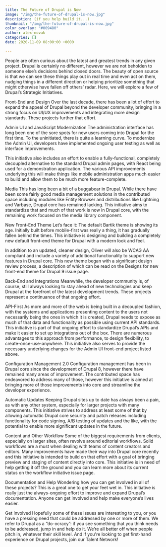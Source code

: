 ```yaml
---
title: The Future of Drupal is Now
image: "/img/the-future-of-drupal-is-now.jpg"
description: (if you help build it...)
thumbnail: "/img/the-future-of-drupal-is-now.jpg"
color_overlay: "#009480"
author: alex-novak
categories: []
date: 2020-11-09 08:00:00 +0000

---
```


People are often curious about the latest and greatest trends in any given project. Drupal is certainly no different, however we are not beholden to someone else’s decisions behind closed doors. The beauty of open source is that we can see these things play out in real time and even act on them, nudging things in a different direction or helping prioritize something that might otherwise have fallen off others’ radar. Here, we will explore a few of Drupal’s Strategic Initiatives.

Front-End and Design
Over the last decade, there has been a lot of effort to expand the appeal of Drupal beyond the developer community, bringing in a strong focus on UI/UX improvements and integrating more design standards. These projects further that effort.

Admin UI and JavaScript Modernization
The administration interface has long been one of the sore spots for new users coming into Drupal for the first time. To the uninitiated, there is quite a learning curve. To modernize the Admin UI, developers have implemented ongoing user testing as well as interface improvements.

This initiative also includes an effort to enable a fully-functional, completely decoupled alternative to the standard Drupal admin pages, with React being used for a demonstration application. The various API improvements underlying this will make things like mobile administration apps much easier to build and allow them to be much more feature-complete.

Media
This has long been a bit of a buggabear in Drupal. While there have been some fairly good media management solutions in the contributed space including modules like Entity Browser and distributions like Lightning and Varbase, Drupal core has remained lacking. This initiative aims to standardize that and much of that work is now in Drupal core, with the remaining work focused on the media library component.

New Front-End Theme
Let’s face it: The default Bartik theme is showing its age. Initially built before mobile-first was really a thing, it has gradually fallen behind the times. This initiative is designing and building a completely new default front-end theme for Drupal with a modern look and feel.

In addition to an updated, cleaner design, Oliver will also be WCAG AA compliant and include a variety of additional functionality to support new features in Drupal core. This new theme began with a significant design review process, a description of which can be read on the Designs for new front-end theme for Drupal 9 issue page.

Back-End and Integrations
Meanwhile, the developer community is, of course, still always looking to stay ahead of new technologies and keep Drupal at the forefront of the latest development trends. These projects represent a continuance of that ongoing effort.

API-First
As more and more of the web is being built in a decoupled fashion, with the systems and applications presenting content to the users not necessarily being the ones in which it is created, Drupal needs to expose as much of that data and functionality as possible using current API standards. This initiative is part of that ongoing effort to standardize Drupal’s APIs and make it easier to set up integrations out of the box. There are numerous advantages to this approach from performance, to design flexibility, to create-once-use-anywhere. This initiative also serves to provide the necessary underlying changes for the Admin UI front-end project listed above.

Configuration Management 2.0
Configuration management has been in Drupal core since the development of Drupal 8, however there have remained many areas of improvement. The contributed space has endeavored to address many of those, however this initiative is aimed at bringing more of those improvements into core and streamline the developer experience.

Automatic Updates
Keeping Drupal sites up to date has always been a pain, as with any other system, especially for larger projects with many components. This initiative strives to address at least some of that by allowing automatic Drupal core security and patch releases including functionality for code signing, A/B testing of updates and the like, with the potential to enable more significant updates in the future.

Content and Other
Workflow
Some of the biggest requirements from clients, especially on larger sites, often revolve around editorial workflows. Solid workflows are a must when dealing with teams of content creators and editors. Many improvements have made their way into Drupal core recently and this initiative is intended to build on that effort with a goal of bringing preview and staging of content directly into core. This initiative is in need of help getting it off the ground and you can learn more about its current status on the workflow initiative issue page.

Documentation and Help
Wondering how you can get involved in all of these projects? This is a great one to get your feet wet in. This initiative is really just the always-ongoing effort to improve and expand Drupal’s documentation. Anyone can get involved and help make everyone’s lives easier.

Get Involved
Hopefully some of these issues are interesting to you, or you have a pressing need that could be addressed by one or more of them. We refer to Drupal as a “do-ocracy”: if you see something that you think needs to be addressed, jump in and help do it. We’re all better off when people pitch in, whatever their skill level. And if you're looking to get first-hand experience on Drupal projects, join our Talent Network!
